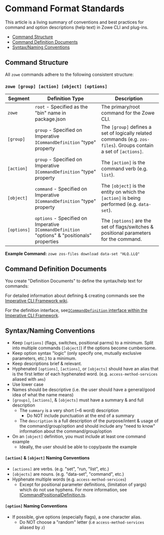 # Command Format Standards
This article is a living summary of conventions and best practices for command and option descriptions (help text) in Zowe CLI and plug-ins. 

- [Command Structure](#zowe-cli-command-structure)
- [Command Definition Documents](#command-definition-documents)
- [Syntax/Naming Conventions](#syntax-naming-conventions)

## Command Structure
All `zowe` commands adhere to the following consistent structure:

### `zowe [group] [action] [object] [options]`

Segment | Definition Type | Description
--- | --- | ---
`zowe` | `root` - Specified as the "bin" name in package.json | The primary/root command for the Zowe CLI.
`[group]` | `group` - Specified on Imperative `ICommandDefinition` "type" property | The `[group]` defines a set of logically related commands (e.g. `zos-files`). Groups contain a set of `[actions]`.
`[action]` | `group` - Specified on Imperative `ICommandDefinition` "type" property | The `[action]` is the command verb (e.g. `list`).
`[object]` | `command` - Specified on Imperative `ICommandDefinition` "type" property | The `[object]` is the entity on which the `[action]` is being performed (e.g. `data-set`). 
`[options]` | `options` - Specified on Imperative `ICommandDefinition` "options" & "positionals" properties | The `[options]` are the set of flags/switches & positional parameters for the command.

**Example Command:**
`zowe zos-files download data-set "HLQ.LLQ"`

## Command Definition Documents

You create "Definition Documents" to define the syntax/help text for commands:

For detailed information about defining & creating commands see the [Imperative CLI Framework wiki](https://github.com/zowe/imperative/wiki).

For the definition interface, see[`ICommandDefinition` interface within the Imperative CLI Framework](https://github.com/zowe/imperative/blob/master/packages/cmd/src/doc/ICommandDefinition.ts).

## Syntax/Naming Conventions

- Keep `[options]` (flags, switches, positional parms) to a minimum. Split into multiple commands (`[object]`) if the options become cumbersome. 
- Keep option syntax "logic" (only specify one, mutually exclusive parameters, etc.) to a minimum.
- Keep descriptions brief & relevant. 
- Hyphenated `[options]`, `[actions]`, or `[objects]` should have an alias that is the first letter of each hyphenated word. (e.g. `access-method-services` aliased with `ams`)
- Use lower case
- Names should be descriptive (i.e. the user should have a general/good idea of what the name means)
- `[groups]`, `[actions]`, & `[objects]` must have a summary & and full description 
    - The `summary` is a very short (~6 word) description
        - Do NOT include punctuation at the end of a summary
    - The `description` is a full description of the purpose/intent & usage of the command/group/option and should include any "need to know" information about the command/group/option
-  On an `[object]` definition, you must include at least one command example
    -  Ideally, the user should be able to copy/paste the example

#### `[action]` & `[object]` Naming Conventions
- `[actions]` are verbs. (e.g. "set", "run, "list", etc.)
- `[objects]` are nouns. (e.g. "data-set", "command", etc.)
- Hyphenate multiple words (e.g. `access-method-services`)
    - Except for positional parameter definitions, (limitation of yargs) which do not use hyphens. For more information, see [ICommandPositionalDefinition.ts](https://github.com/zowe/imperative/blob/master/packages/cmd/src/doc/option/ICommandPositionalDefinition.ts). 

#### `[option]` Naming Conventions
- If possible, give options (especially flags), a one character alias. 
    - Do NOT choose a "random" letter (i.e `access-method-services` aliased by `z`)






